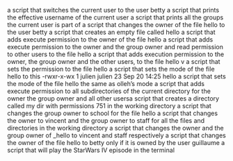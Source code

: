  a script that switches the current user to the user betty
a script that prints the effective username of the current user
a script that prints all the groups the current user is part of
a script that changes the owner of the file hello to the user betty
 a script that creates an empty file called hello
a script that adds execute permission to the owner of the file hello
a script that adds execute permission to the owner and the group owner and read permission to other users to the file hello
a script that adds execution permission to the owner, the group owner and the other users, to the file hello
v a script that sets the permission to the file hello
a script that sets the mode of the file hello to this -rwxr-x-wx 1 julien julien 23 Sep 20 14:25 hello
a script that sets the mode of the file hello the same as olleh’s mode
a script that adds execute permission to all subdirectories of the current directory for the owner the group owner and all other usersa script that creates a directory called my dir with permissions 751 in the working directory
 a script that changes the group owner to school for the file hello
 a script that changes the owner to vincent and the group owner to staff for all the files and directories in the working directory
a script that changes the owner and the group owner of _hello to vincent and staff respectively
a script that changes the owner of the file hello to betty only if it is owned by the user guillaume
 a script that will play the StarWars IV episode in the terminal
